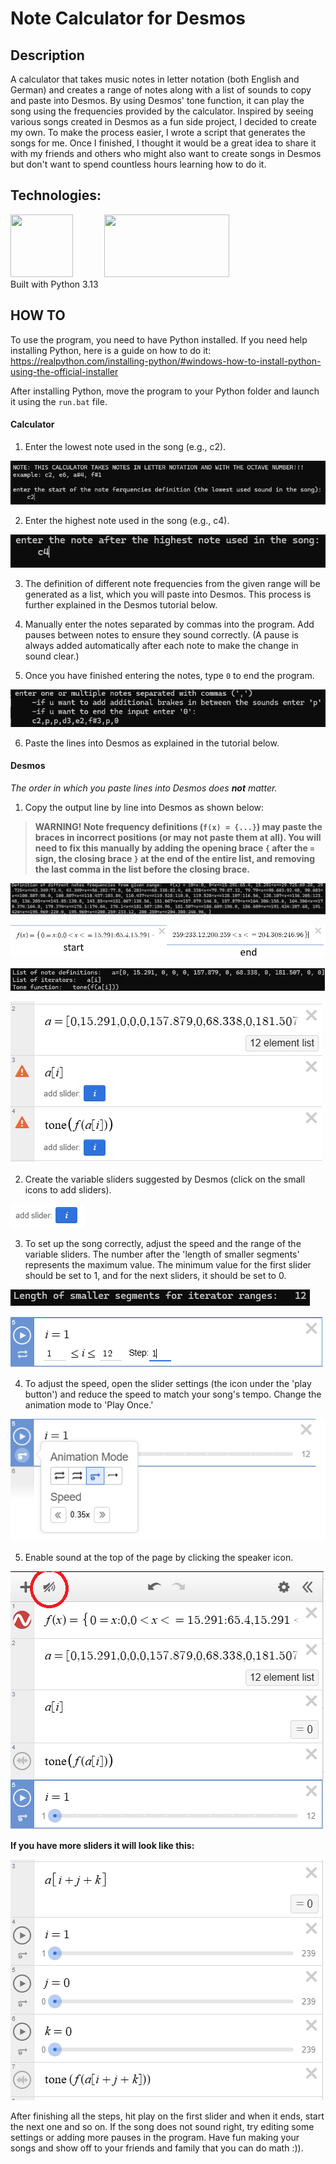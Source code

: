 # **Note Calculator for Desmos**

## Description
A calculator that takes music notes in letter notation (both English and German) and creates a range of notes along with a list of sounds to copy and paste into Desmos. 
By using Desmos' tone function, it can play the song using the frequencies provided by the calculator. 
Inspired by seeing various songs created in Desmos as a fun side project, I decided to create my own. To make the process easier, I wrote a script that generates the songs for me. Once I finished, I thought it would be a great idea to share it with my friends and others who might also want to create songs in Desmos but don't want to spend countless hours learning how to do it.

## Technologies:
<div><img src='https://raw.githubusercontent.com/marwin1991/profile-technology-icons/refs/heads/main/icons/python.png' width='100px' height='100px' style='float:left;margin-right:50px'></img></div>
<div><a href='https://www.desmos.com/calculator'><img src='https://play-lh.googleusercontent.com/D9R7uT-u64HzMur04xJZJEaALJwIHUXLMMIFL0hp1351-eQLCzqc9s7i6xbkj6f6Bw=w416-h235-rw' width='200px' height='100px'></img></a></div>
Built with Python 3.13

## HOW TO
To use the program, you need to have Python installed. If you need help installing Python, here is a guide on how to do it:
https://realpython.com/installing-python/#windows-how-to-install-python-using-the-official-installer

After installing Python, move the program to your Python folder and launch it using the `run.bat` file.

#### Calculator

1. Enter the lowest note used in the song (e.g., c2).

![](/assets/screen1.png)

2. Enter the highest note used in the song (e.g., c4).

![](./assets/screen2.png)

3. The definition of different note frequencies from the given range will be generated as a list, which you will paste into Desmos. This process is further explained in the Desmos tutorial below.
   
4. Manually enter the notes separated by commas into the program. Add pauses between notes to ensure they sound correctly. (A pause is always added automatically after each note to make the change in sound clear.)
   
5. Once you have finished entering the notes, type `0` to end the program.

![](./assets/screen3.png)


6. Paste the lines into Desmos as explained in the tutorial below.

#### Desmos

*The order in which you paste lines into Desmos does **not** matter.*
1. Copy the output line by line into Desmos as shown below:

 > **WARNING! Note frequency definitions (`f(x) = {...}`) may paste the braces in incorrect positions (or may not paste them at all). You will need to fix this manually by adding the opening brace `{` after the `=` sign, the closing brace `}` at the end of the entire list, and removing the last comma in the list before the closing brace.**

![](./assets/screen4.png)

![](./assets/screen5.png)


![](./assets/screen6.png)

![](./assets/screen7.png)

2. Create the variable sliders suggested by Desmos (click on the small icons to add sliders).

![](./assets/screen8.png)

3. To set up the song correctly, adjust the speed and the range of the variable sliders. The number after the 'length of smaller segments' represents the maximum value. The minimum value for the first slider should be set to 1, and for the next sliders, it should be set to 0.

![](./assets/screen9.png)

![](./assets/screen10.png)

4. To adjust the speed, open the slider settings (the icon under the 'play button') and reduce the speed to match your song's tempo. Change the animation mode to 'Play Once.'

![](./assets/screen11.png)

5. Enable sound at the top of the page by clicking the speaker icon.

![](./assets/screen12.png)

**If you have more sliders it will look like this:**

![](./assets/screen13.png)

After finishing all the steps, hit play on the first slider and when it ends, start the next one and so on. If the song does not sound right, try editing some settings or adding more pauses in the program.
Have fun making your songs and show off to your friends and family that you can do math :)).

